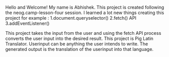 Hello and Welcome!
My name is Abhishek.
This project is created following the neog.camp-lesson-four session.
I learned a lot new things creating this project for example :
1.document.queryselector()
2.fetch() API
3.addEventListener()

This project takes the input from the user and using the fetch API process converts the user input into the desired result.
This project is Pig Latin Translator.
Userinput can be anything the user intends to write.
The generated output is the translation of the userinput into that language.
